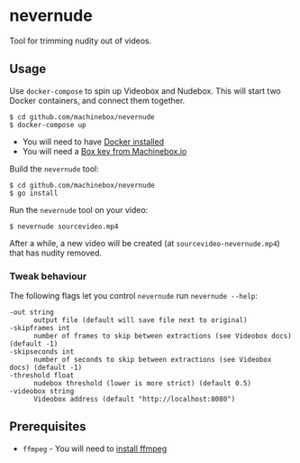 # nevernude

Tool for trimming nudity out of videos.

## Usage

Use `docker-compose` to spin up Videobox and Nudebox. This will start two Docker containers, and connect them together.

```
$ cd github.com/machinebox/nevernude
$ docker-compose up
```

* You will need to have [Docker installed](https://machinebox.io/docs/setup/docker)
* You will need a [Box key from Machinebox.io](https://machinebox.io/docs/setup/box-key)

Build the `nevernude` tool:

```
$ cd github.com/machinebox/nevernude
$ go install
```

Run the `nevernude` tool on your video:

```
$ nevernude sourcevideo.mp4
```

After a while, a new video will be created (at `sourcevideo-nevernude.mp4`) that has nudity removed.

### Tweak behaviour

The following flags let you control `nevernude` run `nevernude --help`:

```
-out string
      output file (default will save file next to original)
-skipframes int
      number of frames to skip between extractions (see Videobox docs) (default -1)
-skipseconds int
      number of seconds to skip between extractions (see Videobox docs) (default -1)
-threshold float
      nudebox threshold (lower is more strict) (default 0.5)
-videobox string
      Videobox address (default "http://localhost:8080")
```

## Prerequisites 

* `ffmpeg` - You will need to [install ffmpeg](https://www.ffmpeg.org/download.html) 
